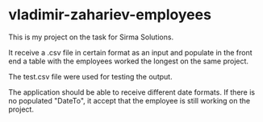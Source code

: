 # vladimir-zahariev-employees

This is my project on the task for Sirma Solutions.

It receive a .csv file in certain format as an input and populate in the front end a table with the employees worked the longest on the same project.

The test.csv file were used for testing the output.

The application should be able to receive different date formats.
If there is no populated "DateTo", it accept that the employee is still working on the project.